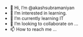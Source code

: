 - 👋 Hi, I’m @akashsubramaniyan
- 👀 I’m interested in learning.
- 🌱 I’m currently learning IT
- 💞️ I’m looking to collaborate on ...
- 📫 How to reach me ...

<!---
akashsubramaniyan/akashsubramaniyan is a ✨ special ✨ repository because its `README.md` (this file) appears on your GitHub profile.
You can click the Preview link to take a look at your changes.
--->
